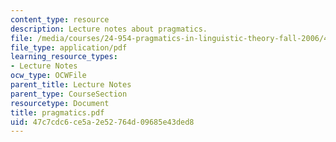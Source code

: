 ```yaml
---
content_type: resource
description: Lecture notes about pragmatics.
file: /media/courses/24-954-pragmatics-in-linguistic-theory-fall-2006/47c7cdc6ce5a2e52764d09685e43ded8_pragmatics.pdf
file_type: application/pdf
learning_resource_types:
- Lecture Notes
ocw_type: OCWFile
parent_title: Lecture Notes
parent_type: CourseSection
resourcetype: Document
title: pragmatics.pdf
uid: 47c7cdc6-ce5a-2e52-764d-09685e43ded8
---
```

